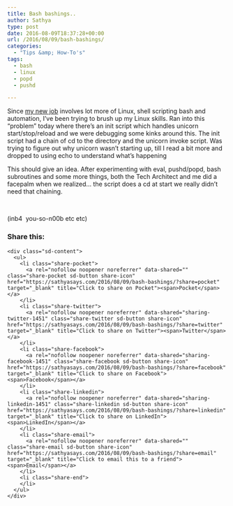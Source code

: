 ```yaml
---
title: Bash bashings..
author: Sathya
type: post
date: 2016-08-09T18:37:28+00:00
url: /2016/08/09/bash-bashings/
categories:
  - "Tips &amp; How-To's"
tags:
  - bash
  - linux
  - popd
  - pushd

---
```

Since <a href="http://sathyabh.at/2016/07/12/in-with-the-new-job/" target="_blank">my new job</a> involves lot more of Linux, shell scripting bash and automation, I&#8217;ve been trying to brush up my Linux skills. Ran into this &#8220;problem&#8221; today where there&#8217;s an init script which handles unicorn start/stop/reload and we were debugging some kinks around this. The init script had a chain of cd to the directory and the unicorn invoke script. Was trying to figure out why unicorn wasn&#8217;t starting up, till I read a bit more and dropped to using echo to understand what&#8217;s happening



This should give an idea. After experimenting with eval, pushd/popd, bash subroutines and some more things, both the Tech Architect and me did a facepalm when we realized&#8230; the script does a cd at start we really didn&#8217;t need that chaining.

&nbsp;

(inb4  you-so-n00b etc etc)

<div class="sharedaddy sd-sharing-enabled">
  <div class="robots-nocontent sd-block sd-social sd-social-icon-text sd-sharing">
    <h3 class="sd-title">
      Share this:
    </h3>
    
    <div class="sd-content">
      <ul>
        <li class="share-pocket">
          <a rel="nofollow noopener noreferrer" data-shared="" class="share-pocket sd-button share-icon" href="https://sathyasays.com/2016/08/09/bash-bashings/?share=pocket" target="_blank" title="Click to share on Pocket"><span>Pocket</span></a>
        </li>
        <li class="share-twitter">
          <a rel="nofollow noopener noreferrer" data-shared="sharing-twitter-1451" class="share-twitter sd-button share-icon" href="https://sathyasays.com/2016/08/09/bash-bashings/?share=twitter" target="_blank" title="Click to share on Twitter"><span>Twitter</span></a>
        </li>
        <li class="share-facebook">
          <a rel="nofollow noopener noreferrer" data-shared="sharing-facebook-1451" class="share-facebook sd-button share-icon" href="https://sathyasays.com/2016/08/09/bash-bashings/?share=facebook" target="_blank" title="Click to share on Facebook"><span>Facebook</span></a>
        </li>
        <li class="share-linkedin">
          <a rel="nofollow noopener noreferrer" data-shared="sharing-linkedin-1451" class="share-linkedin sd-button share-icon" href="https://sathyasays.com/2016/08/09/bash-bashings/?share=linkedin" target="_blank" title="Click to share on LinkedIn"><span>LinkedIn</span></a>
        </li>
        <li class="share-email">
          <a rel="nofollow noopener noreferrer" data-shared="" class="share-email sd-button share-icon" href="https://sathyasays.com/2016/08/09/bash-bashings/?share=email" target="_blank" title="Click to email this to a friend"><span>Email</span></a>
        </li>
        <li class="share-end">
        </li>
      </ul>
    </div>
  </div>
</div>